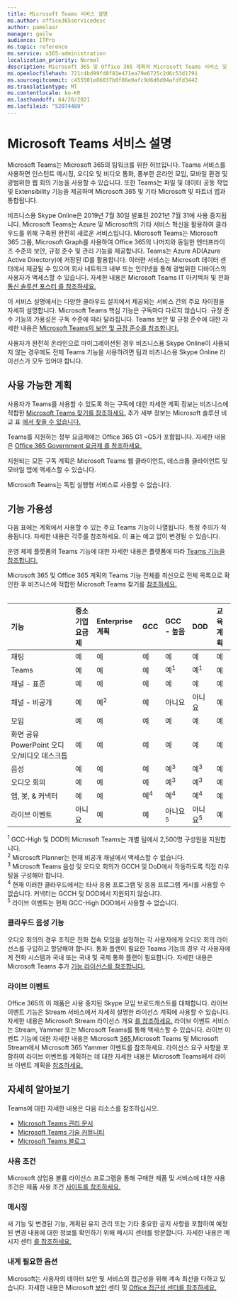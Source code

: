 ```yaml
---
title: Microsoft Teams 서비스 설명
ms.author: office365servicedesc
author: pamelaar
manager: gailw
audience: ITPro
ms.topic: reference
ms.service: o365-administration
localization_priority: Normal
description: Microsoft 365 및 Office 365 계획의 Microsoft Teams 서비스 및 기능 가용성에 대해 자세히 알아보습니다.
ms.openlocfilehash: 721c4bd99fd8f81e471ea79e6725c2d6c53d1791
ms.sourcegitcommit: c455501e86037b0f86e0afc9d6d6d04afdfd3442
ms.translationtype: MT
ms.contentlocale: ko-KR
ms.lasthandoff: 04/28/2021
ms.locfileid: "52074489"
---
```

# <a name="microsoft-teams-service-description"></a>Microsoft Teams 서비스 설명

Microsoft Teams는 Microsoft 365의 팀워크를 위한 허브입니다. Teams 서비스를 사용하면 인스턴트 메시징, 오디오 및 비디오 통화, 풍부한 온라인 모임, 모바일 환경 및 광범위한 웹 회의 기능을 사용할 수 있습니다. 또한 Teams는 파일 및 데이터 공동 작업 및 Extensibility 기능을 제공하며 Microsoft 365 및 기타 Microsoft 및 파트너 앱과 통합됩니다.

비즈니스용 Skype Online은 2019년 7월 30일 발표된 2021년 7월 31에 사용 중지됩니다. [](https://techcommunity.microsoft.com/t5/Microsoft-Teams-Blog/Skype-for-Business-Online-to-Be-Retired-in-2021/ba-p/777833) Microsoft Teams는 Azure 및 Microsoft의 기타 서비스 혁신을 활용하여 클라우드를 위해 구축된 완전히 새로운 서비스입니다. Microsoft Teams는 Microsoft 365 그룹, Microsoft Graph를 사용하여 Office 365의 나머지와 동일한 엔터프라이즈 수준의 보안, 규정 준수 및 관리 기능을 제공합니다. Teams는 Azure AD(Azure Active Directory)에 저장된 ID를 활용합니다. 이러한 서비스는 Microsoft 데이터 센터에서 제공될 수 있으며 회사 네트워크 내부 또는 인터넷을 통해 광범위한 디바이스의 사용자가 액세스할 수 있습니다. 자세한 내용은 Microsoft Teams IT 아키텍처 및 전화 [통신 솔루션 포스터 를 참조하세요.](/microsoftteams/teams-architecture-solutions-posters)

이 서비스 설명에서는 다양한 클라우드 설치에서 제공되는 서비스 간의 주요 차이점을 자세히 설명합니다. Microsoft Teams 핵심 기능은 구독마다 다르지 않습니다. 규정 준수 기능의 가용성은 구독 수준에 따라 달라집니다. Teams 보안 및 규정 준수에 대한 자세한 내용은 [Microsoft Teams의 보안 및 규정 준수를 참조합니다.](/microsoftteams/security-compliance-overview)

사용자가 완전히 온라인으로 마이그레이션된 경우 비즈니스용 Skype Online이 사용되지 않는 경우에도 전체 Teams 기능을 사용하려면 팀과 비즈니스용 Skype Online 라이선스가 모두 있어야 합니다.

## <a name="available-plans"></a>사용 가능한 계획

사용자가 Teams를 사용할 수 있도록 하는 구독에 대한 자세한 계획 정보는 비즈니스에 적합한 [Microsoft Teams 찾기를 참조하세요.](https://www.microsoft.com/microsoft-teams/compare-microsoft-teams-options) 추가 세부 정보는 Microsoft 솔루션 비교 표 [에서 찾을 수 있습니다.](https://go.microsoft.com/fwlink/?linkid=2139145)

Teams를 지원하는 정부 요금제에는 Office 365 G1 ~G5가 포함됩니다. 자세한 내용은 [Office 365 Government 요금제 를 참조하세요.](https://www.microsoft.com/microsoft-365/government/compare-office-365-government-plans)

지원되는 모든 구독 계획은 Microsoft Teams 웹 클라이언트, 데스크톱 클라이언트 및 모바일 앱에 액세스할 수 있습니다.

Microsoft Teams는 독립 실행형 서비스로 사용할 수 없습니다.

## <a name="feature-availability"></a>기능 가용성

다음 표에는 계획에서 사용할 수 있는 주요 Teams 기능이 나열됩니다. 특정 주의가 적용됩니다. 자세한 내용은 각주를 참조하세요. 이 표는 예고 없이 변경될 수 있습니다.

운영 체제 플랫폼의 Teams 기능에 대한 자세한 내용은 플랫폼에 따라 [Teams 기능을 참조합니다.](https://aka.ms/teamsfeaturesbyplatform)

Microsoft 365 및 Office 365 계획의 Teams 기능 전체를 최신으로 전체 목록으로 확인한 후 비즈니스에 적합한 Microsoft Teams 찾기를 [참조하세요.](https://www.microsoft.com/microsoft-teams/compare-microsoft-teams-options)<br><br>

| 기능 | 중소기업 요금제 | Enterprise 계획 | GCC | GCC - 높음 | DOD | 교육 계획 |
|:-----|:-----|:-----|:-----|:-----|:-----|:-----|
|채팅  <br/> |예  <br/> |예  <br/> |예  <br/> |예  <br/> |예  <br/> |예  <br/> |
|Teams  <br/> |예 <br/> |예 <br/> |예 <br/> |예<sup>1</sup>  <br/> |예<sup>1</sup>  <br/> |예  <br/> |
|채널 - 표준  <br/> |예  <br/> |예  <br/> |예  <br/> |예  <br/> |예  <br/> |예  <br/> |
|채널 - 비공개  <br/> |예  <br/> |예<sup>2</sup>  <br/> |예 <br/> |아니요  <br/> |아니요 <br/> |예  <br/> |
|모임  <br/> |예  <br/> |예  <br/> |예  <br/> |예  <br/> |예  <br/> |예  <br/> |
|화면 공유 PowerPoint 오디오/비디오 데스크톱 <br/> |예  <br/> |예  <br/> |예  <br/> |예  <br/> |예  <br/> |예  <br/> |
|음성  <br/> |예  <br/> |예  <br/> |예  <br/> |예<sup>3</sup>  <br/> |예<sup>3</sup>  <br/> |예  <br/> |
|오디오 회의  <br/> |예  <br/> |예  <br/> |예  <br/> |예<sup>3</sup>  <br/> |예<sup>3</sup>  <br/> |예  <br/> |
|앱, 봇, & 커넥터  <br/> |예  <br/> |예  <br/> |예<sup>4</sup>  <br/> |예<sup>4</sup>  <br/> |예<sup>4</sup>  <br/> |예  <br/> |
|라이브 이벤트  <br/> |아니요  <br/> |예  <br/> |예  <br/> |아니요<sup>5</sup>  <br/> |아니요<sup>5</sup>  <br/> |예  <br/> |

<sup>1</sup> GCC-High 및 DOD의 Microsoft Teams는 개별 팀에서 2,500명 구성원을 지원합니다.<br/>
<sup>2</sup> Microsoft Planner는 현재 비공개 채널에서 액세스할 수 없습니다.<br/>
<sup>3</sup> Microsoft Teams 음성 및 오디오 회의가 GCCH 및 DoD에서 작동하도록 직접 라우팅을 구성해야 합니다.<br/>
<sup>4</sup> 현재 이러한 클라우드에서는 타사 응용 프로그램 및 응용 프로그램 게시를 사용할 수 없습니다. 커넥터는 GCCH 및 DOD에서 지원되지 않습니다.<br/>
<sup>5</sup> 라이브 이벤트는 현재 GCC-High DOD에서 사용할 수 없습니다.<br/>

### <a name="cloud-voice-features"></a>클라우드 음성 기능

오디오 회의의 경우 조직은 전화 접속 모임을 설정하는 각 사용자에게 오디오 회의 라이선스를 구입하고 할당해야 합니다. 통화 플랜이 필요한 Teams 기능의 경우 각 사용자에게 전화 시스템과 국내 또는 국내 및 국제 통화 플랜이 필요합니다. 자세한 내용은 Microsoft Teams 추가 [기능 라이선스를 참조합니다.](/microsoftteams/teams-add-on-licensing/microsoft-teams-add-on-licensing)

### <a name="live-events"></a>라이브 이벤트

Office 365의 이 제품은 사용 중지된 Skype 모임 브로드캐스트를 대체합니다. 라이브 이벤트 기능은 Stream 서비스에서 자세히 설명한 라이선스 계획에 사용할 수 있습니다. 자세한 내용은 Microsoft Stream 라이선스 개요 [를 참조하세요.](/stream/license-overview) 라이브 이벤트 서비스는 Stream, Yammer 또는 Microsoft Teams를 통해 액세스할 수 있습니다. 라이브 이벤트 기능에 대한 자세한 내용은 Microsoft [365,](/stream/live-event-m365)Microsoft Teams 및 Microsoft Stream에서 Microsoft 365 Yammer 이벤트를 참조하세요. 라이선스 요구 사항을 포함하여 라이브 이벤트를 계획하는 데 대한 자세한 내용은 Microsoft Teams에서 라이브 이벤트 계획을 [참조하세요.](/microsoftteams/teams-live-events/plan-for-teams-live-events)

## <a name="learn-more"></a>자세히 알아보기

Teams에 대한 자세한 내용은 다음 리소스를 참조하십시오.
 
- [Microsoft Teams 관리 문서](/MicrosoftTeams)
- [Microsoft Teams 기술 커뮤니티](https://techcommunity.microsoft.com/t5/microsoft-teams/ct-p/MicrosoftTeams)
- [Microsoft Teams 블로그](https://aka.ms/TeamsBlog)

### <a name="licensing-terms"></a>사용 조건

Microsoft 상업용 볼륨 라이선스 프로그램을 통해 구매한 제품 및 서비스에 대한 사용 조건은 제품 사용 조건 [사이트를 참조하세요.](https://www.microsoft.com/licensing/terms/) 

### <a name="messaging"></a>메시징

새 기능 및 변경된 기능, 계획된 유지 관리 또는 기타 중요한 공지 사항을 포함하여 예정된 변경 내용에 대한 정보를 확인하기 위해 메시지 센터를 방문합니다. 자세한 내용은 메시지 센터 [를 참조하세요.](/microsoft-365/admin/manage/message-center)

### <a name="accessibility"></a>내게 필요한 옵션

Microsoft는 사용자의 데이터 보안 및 서비스의 접근성을 위해 계속 최선을 다하고 있습니다. 자세한 내용은 Microsoft [보안](https://www.microsoft.com/trust-center) 센터 및 [Office 접근성 센터를 참조하세요.](https://support.office.com/article/ecab0fcf-d143-4fe8-a2ff-6cd596bddc6d)
